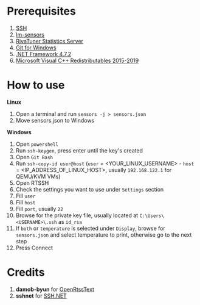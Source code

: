 # Prerequisites
1. <a href="https://www.ubuntupit.com/how-to-install-configure-and-enable-ssh-service-in-linux/" target="_blank">SSH</a>
2. <a href="https://linoxide.com/install-lm-sensors-linux/" target="_blank">lm-sensors</a>
3. <a href="https://www.guru3d.com/files-details/rtss-rivatuner-statistics-server-download.html" target="_blank">RivaTuner Statistics Server</a>
4. <a href="https://gitforwindows.org/" target="_blank">Git for Windows</a>
5. <a href="https://dotnet.microsoft.com/download/dotnet-framework/thank-you/net472-web-installer" target="_blank">.NET Framework 4.7.2</a>
6. <a href="https://aka.ms/vs/16/release/vc_redist.x64.exe" target="_blank">Microsoft Visual C++ Redistributables 2015-2019</a>


# How to use
<b>Linux</b>
1. Open a terminal and run `sensors -j > sensors.json`
2. Move sensors.json to Windows

<b>Windows</b>
1. Open `powershell`
2. Run `ssh-keygen`, press enter until the key's created
3. Open `Git Bash`
4. Run `ssh-copy-id user@host` (`user` = <YOUR_LINUX_USERNAME> - `host` = <IP_ADDRESS_OF_LINUX_HOST>, usually `192.168.122.1` for QEMU/KVM VMs)
5. Open RTSSH
6. Check the settings you want to use under `Settings` section
7. Fill `user`
8. Fill `host`
9. Fill `port`, usually `22`
10. Browse for the private key file, usually located at `C:\Users\<USERNAME>\.ssh` as `id_rsa`
11. If `both` or `temperature` is selected under `Display`, browse for `sensors.json` and select temperature to print, otherwise go to the next step
12. Press Connect

# Credits
1. <b>damob-byun</b> for <a href="https://github.com/damob-byun/OpenRtssText" target="_blank">OpenRtssText</a> 
2. <b>sshnet</b> for <a href="https://github.com/sshnet/SSH.NET/" target="_blank">SSH.NET</a>

